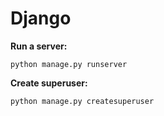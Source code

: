 # Django

**Run a server:**
```
python manage.py runserver
```

**Create superuser:**
```
python manage.py createsuperuser
```
